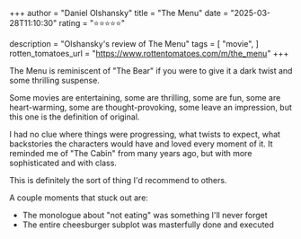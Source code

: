 +++
author = "Daniel Olshansky"
title = "The Menu"
date = "2025-03-28T11:10:30"
rating = "⭐⭐⭐⭐⭐"

description = "Olshansky's review of The Menu"
tags = [
    "movie",
]
rotten_tomatoes_url = "https://www.rottentomatoes.com/m/the_menu"
+++

The Menu is reminiscent of "The Bear" if you were to give it a dark twist and
some thrilling suspense.

Some movies are entertaining, some are thrilling, some are fun, some are heart-warming,
some are thought-provoking, some leave an impression, but this one is the definition
of original.

I had no clue where things were progressing, what twists to expect, what backstories
the characters would have and loved every moment of it. It reminded me of "The Cabin"
from many years ago, but with more sophisticated and with class.

This is definitely the sort of thing I'd recommend to others.

A couple moments that stuck out are:

- The monologue about "not eating" was something I'll never forget
- The entire cheesburger subplot was masterfully done and executed
